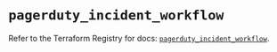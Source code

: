 # `pagerduty_incident_workflow`

Refer to the Terraform Registry for docs: [`pagerduty_incident_workflow`](https://registry.terraform.io/providers/pagerduty/pagerduty/3.24.2/docs/resources/incident_workflow).

